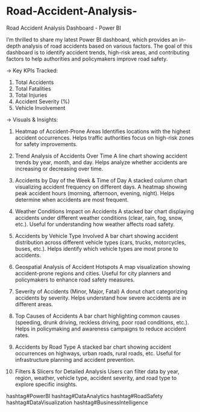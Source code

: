 # Road-Accident-Analysis-

Road Accident Analysis Dashboard - Power BI 

I’m thrilled to share my latest Power BI dashboard, which provides an in-depth analysis of road accidents based on various factors. The goal of this dashboard is to identify accident trends, high-risk areas, and contributing factors to help authorities and policymakers improve road safety.

-> Key KPIs Tracked:
 1. Total Accidents 
 2. Total Fatalities
 3. Total Injuries
 4. Accident Severity (%)
 5. Vehicle Involvement

-> Visuals & Insights:

1. Heatmap of Accident-Prone Areas
Identifies locations with the highest accident occurrences.
Helps traffic authorities focus on high-risk zones for safety improvements.

 2. Trend Analysis of Accidents Over Time
A line chart showing accident trends by year, month, and day.
Helps analyze whether accidents are increasing or decreasing over time.

 3. Accidents by Day of the Week & Time of Day
A stacked column chart visualizing accident frequency on different days.
A heatmap showing peak accident hours (morning, afternoon, evening, night).
Helps determine when accidents are most frequent.

 4. Weather Conditions Impact on Accidents
A stacked bar chart displaying accidents under different weather conditions (clear, rain, fog, snow, etc.).
Useful for understanding how weather affects road safety.

 5. Accidents by Vehicle Type Involved
A bar chart showing accident distribution across different vehicle types (cars, trucks, motorcycles, buses, etc.).
Helps identify which vehicle types are most prone to accidents.

 6. Geospatial Analysis of Accident Hotspots
A map visualization showing accident-prone regions and cities.
Useful for city planners and policymakers to enhance road safety measures.

 7. Severity of Accidents (Minor, Major, Fatal)
A donut chart categorizing accidents by severity.
Helps understand how severe accidents are in different areas.

8. Top Causes of Accidents
A bar chart highlighting common causes (speeding, drunk driving, reckless driving, poor road conditions, etc.).
Helps in policymaking and awareness campaigns to reduce accident rates.

 9. Accidents by Road Type
A stacked bar chart showing accident occurrences on highways, urban roads, rural roads, etc.
Useful for infrastructure planning and accident prevention.

10. Filters & Slicers for Detailed Analysis
Users can filter data by year, region, weather, vehicle type, accident severity, and road type to explore specific insights.

hashtag#PowerBI hashtag#DataAnalytics hashtag#RoadSafety hashtag#DataVisualization hashtag#BusinessIntelligence
